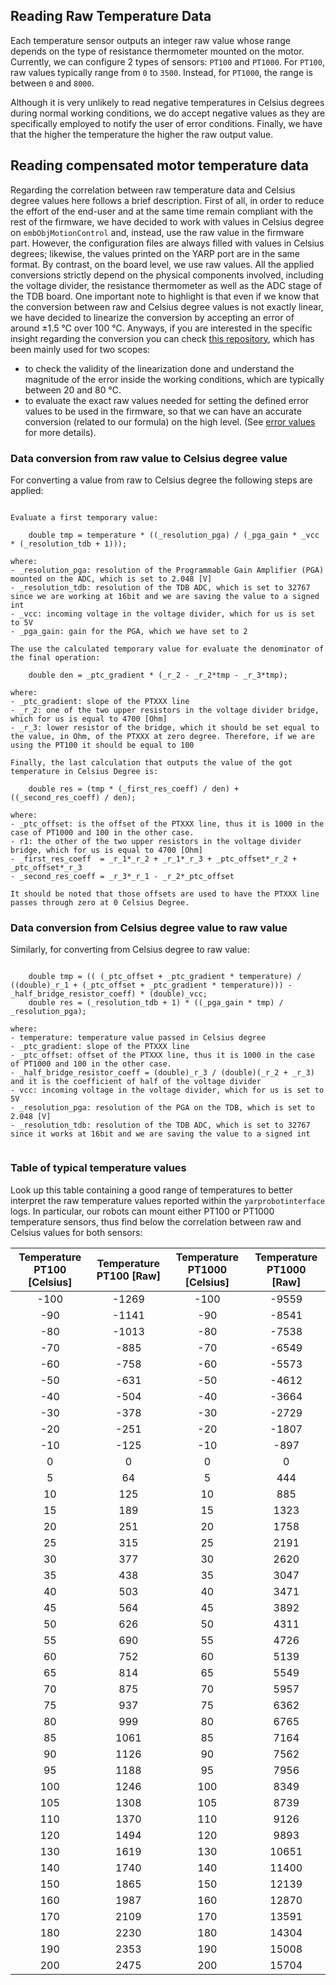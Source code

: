 ## Reading Raw Temperature Data

Each temperature sensor outputs an integer raw value whose range depends on the type of resistance thermometer mounted on the motor.
Currently, we can configure 2 types of sensors: `PT100` and `PT1000`.
For `PT100`, raw values typically range from `0` to `3500`. Instead, for `PT1000`, the range is between `0` and `8000`.

Although it is very unlikely to read negative temperatures in Celsius degrees during normal working conditions, we do accept negative values as they are specifically employed to notify the user of error conditions.
Finally, we have that the higher the temperature the higher the raw output value.

## Reading compensated motor temperature data

Regarding the correlation between raw temperature data and Celsius degree values here follows a brief description.
First of all, in order to reduce the effort of the end-user and at the same time remain compliant with the rest of the firmware, we have decided to work with values in Celsius degree on `embObjMotionControl` and, instead, use the raw value in the firmware part.
However, the configuration files are always filled with values in Celsius degrees; likewise, the values printed on the YARP port are in the same format.
By contrast, on the board level, we use raw values.
All the applied conversions strictly depend on the physical components involved, including the voltage divider, the resistance thermometer as well as the ADC stage of the TDB board. 
One important note to highlight is that even if we know that the conversion between raw and Celsius degree values is not exactly linear, we have decided to linearize the conversion by accepting an error of around ±1.5 ℃ over 100 ℃. 
Anyways, if you are interested in the specific insight regarding the conversion you can check [this repository](https://github.com/MSECode/temperatureConversionTester), which has been mainly used for two scopes:

- to check the validity of the linearization done and understand the magnitude of the error inside the working conditions, which are typically between 20 and 80 ℃.
- to evaluate the exact raw values needed for setting the defined error values to be used in the firmware, so that we can have an accurate conversion (related to our formula) on the high level. (See [error values](./dataflow.md) for more details).



### Data conversion from raw value to Celsius degree value

For converting a value from raw to Celsius degree the following steps are applied:

```console

Evaluate a first temporary value:
    
    double tmp = temperature * ((_resolution_pga) / (_pga_gain * _vcc * (_resolution_tdb + 1)));

where:
- _resolution_pga: resolution of the Programmable Gain Amplifier (PGA) mounted on the ADC, which is set to 2.048 [V]
- _resolution_tdb: resolution of the TDB ADC, which is set to 32767 since we are working at 16bit and we are saving the value to a signed int
- _vcc: incoming voltage in the voltage divider, which for us is set to 5V
- _pga_gain: gain for the PGA, which we have set to 2
        
The use the calculated temporary value for evaluate the denominator of the final operation:
    
    double den = _ptc_gradient * (_r_2 - _r_2*tmp - _r_3*tmp);

where:
- _ptc_gradient: slope of the PTXXX line
- _r_2: one of the two upper resistors in the voltage divider bridge, which for us is equal to 4700 [Ohm]
- _r_3: lower resistor of the bridge, which it should be set equal to the value, in Ohm, of the PTXXX at zero degree. Therefore, if we are using the PT100 it should be equal to 100

Finally, the last calculation that outputs the value of the got temperature in Celsius Degree is:

    double res = (tmp * (_first_res_coeff) / den) + ((_second_res_coeff) / den);

where:
- _ptc_offset: is the offset of the PTXXX line, thus it is 1000 in the case of PT1000 and 100 in the other case.
- r1: the other of the two upper resistors in the voltage divider bridge, which for us is equal to 4700 [Ohm]
- _first_res_coeff  = _r_1*_r_2 + _r_1*_r_3 + _ptc_offset*_r_2 + _ptc_offset*_r_3
- _second_res_coeff = _r_3*_r_1 - _r_2*_ptc_offset

It should be noted that those offsets are used to have the PTXXX line passes through zero at 0 Celsius Degree.

```

### Data conversion from Celsius degree value to raw value

Similarly, for converting from Celsius degree to raw value:

```console

    double tmp = (( (_ptc_offset + _ptc_gradient * temperature) / ((double)_r_1 + (_ptc_offset + _ptc_gradient * temperature))) - _half_bridge_resistor_coeff) * (double)_vcc;
    double res = (_resolution_tdb + 1) * ((_pga_gain * tmp) / _resolution_pga);

where:
- temperature: temperature value passed in Celsius degree
- _ptc_gradient: slope of the PTXXX line
- _ptc_offset: offset of the PTXXX line, thus it is 1000 in the case of PT1000 and 100 in the other case.
- _half_bridge_resistor_coeff = (double)_r_3 / (double)(_r_2 + _r_3) and it is the coefficient of half of the voltage divider
- vcc: incoming voltage in the voltage divider, which for us is set to 5V
- _resolution_pga: resolution of the PGA on the TDB, which is set to 2.048 [V]
- _resolution_tdb: resolution of the TDB ADC, which is set to 32767 since it works at 16bit and we are saving the value to a signed int


```

### Table of typical temperature values

Look up this table containing a good range of temperatures to better interpret the raw temperature values reported within the `yarprobotinterface` logs. 
In particular, our robots can mount either PT100 or PT1000 temperature sensors, thus find below the correlation between raw and Celsius values for both sensors:


| Temperature PT100 [Celsius] | Temperature PT100 [Raw] |Temperature PT1000 [Celsius] | Temperature PT1000 [Raw] |
|:---------------------------:|:-----------------------:|:---------------------------:|:------------------------:|
|         -100                |         -1269           |         -100                |        -9559             |
|         -90                 |         -1141           |         -90                 |        -8541             |
|         -80                 |         -1013           |         -80                 |        -7538             |
|         -70                 |         -885            |          -70                |        -6549             |
|         -60                 |         -758            |          -60                |        -5573             |
|         -50                 |         -631            |          -50                |        -4612             |
|         -40                 |         -504            |          -40                |        -3664             | 
|         -30                 |         -378            |          -30                |        -2729             | 
|         -20                 |         -251            |          -20                |        -1807             | 
|         -10                 |         -125            |          -10                |        -897              | 
|         0                   |         0               |          0                  |        0                 |
|         5                   |         64              |          5                  |        444               | 
|         10                  |         125             |          10                 |        885               |
|         15                  |         189             |          15                 |        1323              |
|         20                  |         251             |          20                 |        1758              |
|         25                  |         315             |          25                 |        2191              | 
|         30                  |         377             |          30                 |        2620              | 
|         35                  |         438             |          35                 |        3047              |        
|         40                  |         503             |          40                 |        3471              |     
|         45                  |         564             |          45                 |        3892              |  
|         50                  |         626             |          50                 |        4311              |
|         55                  |         690             |          55                 |        4726              | 
|         60                  |         752             |          60                 |        5139              | 
|         65                  |         814             |          65                 |        5549              |        
|         70                  |         875             |          70                 |        5957              |   
|         75                  |         937             |          75                 |        6362              | 
|         80                  |         999             |          80                 |        6765              |   
|         85                  |         1061            |          85                 |        7164              | 
|         90                  |         1126            |          90                 |        7562              | 
|         95                  |         1188            |          95                 |        7956              | 
|         100                 |         1246            |          100                |        8349              |     
|         105                 |         1308            |          105                |        8739              | 
|         110                 |         1370            |          110                |        9126              |       
|         120                 |         1494            |          120                |        9893              |
|         130                 |         1619            |          130                |        10651             | 
|         140                 |         1740            |          140                |        11400             | 
|         150                 |         1865            |          150                |        12139             |
|         160                 |         1987            |          160                |        12870             |
|         170                 |         2109            |          170                |        13591             |
|         180                 |         2230            |          180                |        14304             |
|         190                 |         2353            |          190                |        15008             | 
|         200                 |         2475            |          200                |        15704             |